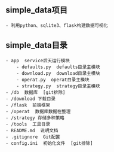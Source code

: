 ## simple_data项目
    - 利用python、sqlite3、flask构建数据可视化
## simple_data目录
    - app  service后天运行模块
        - defaults.py  defaults目录主模块
        - download.py  download目录主模块
        - operat.py  operat目录主模块
        - strategy.py  strategy目录主模块
    - /db  数据库  [git排除]
    - /download 下载目录
    - /flask  前端框架
    - /operat  数据库数据在整理
    - /strategy 存储多种策略
    - /tools  工具目录
    - README.md  说明文档
    - .gitignore  Git配置
    - config.ini  初始化文件  [git排除]
